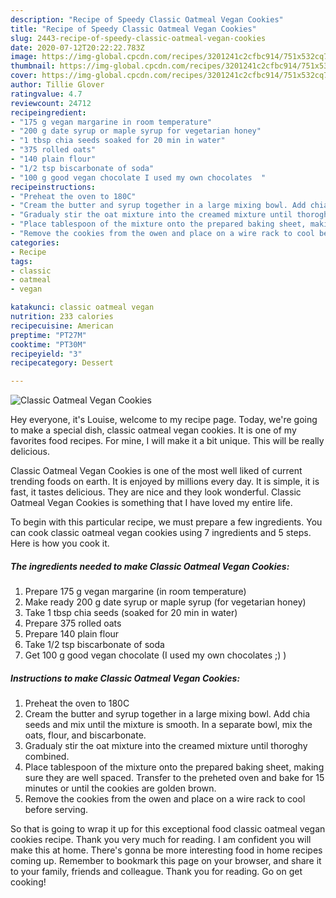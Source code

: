 ```yaml
---
description: "Recipe of Speedy Classic Oatmeal Vegan Cookies"
title: "Recipe of Speedy Classic Oatmeal Vegan Cookies"
slug: 2443-recipe-of-speedy-classic-oatmeal-vegan-cookies
date: 2020-07-12T20:22:22.783Z
image: https://img-global.cpcdn.com/recipes/3201241c2cfbc914/751x532cq70/classic-oatmeal-vegan-cookies-recipe-main-photo.jpg
thumbnail: https://img-global.cpcdn.com/recipes/3201241c2cfbc914/751x532cq70/classic-oatmeal-vegan-cookies-recipe-main-photo.jpg
cover: https://img-global.cpcdn.com/recipes/3201241c2cfbc914/751x532cq70/classic-oatmeal-vegan-cookies-recipe-main-photo.jpg
author: Tillie Glover
ratingvalue: 4.7
reviewcount: 24712
recipeingredient:
- "175 g vegan margarine in room temperature"
- "200 g date syrup or maple syrup for vegetarian honey"
- "1 tbsp chia seeds soaked for 20 min in water"
- "375 rolled oats"
- "140 plain flour"
- "1/2 tsp biscarbonate of soda"
- "100 g good vegan chocolate I used my own chocolates  "
recipeinstructions:
- "Preheat the oven to 180C"
- "Cream the butter and syrup together in a large mixing bowl. Add chia seeds and mix until the mixture is smooth. In a separate bowl, mix the oats, flour, and biscarbonate."
- "Gradualy stir the oat mixture into the creamed mixture until thoroghy combined."
- "Place tablespoon of the mixture onto the prepared baking sheet, making sure they are well spaced. Transfer to the preheted oven and bake for 15 minutes or until the cookies are golden brown."
- "Remove the cookies from the owen and place on a wire rack to cool before serving."
categories:
- Recipe
tags:
- classic
- oatmeal
- vegan

katakunci: classic oatmeal vegan 
nutrition: 233 calories
recipecuisine: American
preptime: "PT27M"
cooktime: "PT30M"
recipeyield: "3"
recipecategory: Dessert

---
```



![Classic Oatmeal Vegan Cookies](https://img-global.cpcdn.com/recipes/3201241c2cfbc914/751x532cq70/classic-oatmeal-vegan-cookies-recipe-main-photo.jpg)

Hey everyone, it's Louise, welcome to my recipe page. Today, we're going to make a special dish, classic oatmeal vegan cookies. It is one of my favorites food recipes. For mine, I will make it a bit unique. This will be really delicious.

Classic Oatmeal Vegan Cookies is one of the most well liked of current trending foods on earth. It is enjoyed by millions every day. It is simple, it is fast, it tastes delicious. They are nice and they look wonderful. Classic Oatmeal Vegan Cookies is something that I have loved my entire life.




To begin with this particular recipe, we must prepare a few ingredients. You can cook classic oatmeal vegan cookies using 7 ingredients and 5 steps. Here is how you cook it.

<!--inarticleads1-->

##### The ingredients needed to make Classic Oatmeal Vegan Cookies:

1. Prepare 175 g vegan margarine (in room temperature)
1. Make ready 200 g date syrup or maple syrup (for vegetarian honey)
1. Take 1 tbsp chia seeds (soaked for 20 min in water)
1. Prepare 375 rolled oats
1. Prepare 140 plain flour
1. Take 1/2 tsp biscarbonate of soda
1. Get 100 g good vegan chocolate (I used my own chocolates ;) )




<!--inarticleads2-->

##### Instructions to make Classic Oatmeal Vegan Cookies:

1. Preheat the oven to 180C
1. Cream the butter and syrup together in a large mixing bowl. Add chia seeds and mix until the mixture is smooth. In a separate bowl, mix the oats, flour, and biscarbonate.
1. Gradualy stir the oat mixture into the creamed mixture until thoroghy combined.
1. Place tablespoon of the mixture onto the prepared baking sheet, making sure they are well spaced. Transfer to the preheted oven and bake for 15 minutes or until the cookies are golden brown.
1. Remove the cookies from the owen and place on a wire rack to cool before serving.




So that is going to wrap it up for this exceptional food classic oatmeal vegan cookies recipe. Thank you very much for reading. I am confident you will make this at home. There's gonna be more interesting food in home recipes coming up. Remember to bookmark this page on your browser, and share it to your family, friends and colleague. Thank you for reading. Go on get cooking!
